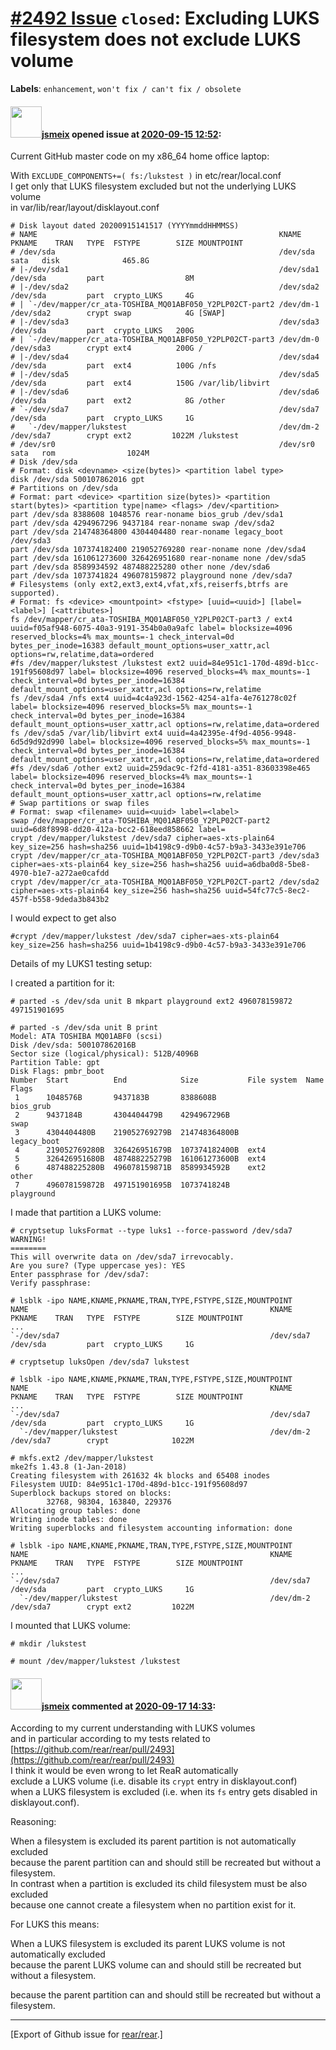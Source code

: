 [\#2492 Issue](https://github.com/rear/rear/issues/2492) `closed`: Excluding LUKS filesystem does not exclude LUKS volume
=========================================================================================================================

**Labels**: `enhancement`, `won't fix / can't fix / obsolete`

#### <img src="https://avatars.githubusercontent.com/u/1788608?u=925fc54e2ce01551392622446ece427f51e2f0ce&v=4" width="50">[jsmeix](https://github.com/jsmeix) opened issue at [2020-09-15 12:52](https://github.com/rear/rear/issues/2492):

Current GitHub master code on my x86\_64 home office laptop:

With `EXCLUDE_COMPONENTS+=( fs:/lukstest )` in etc/rear/local.conf  
I get only that LUKS filesystem excluded but not the underlying LUKS
volume  
in var/lib/rear/layout/disklayout.conf

    # Disk layout dated 20200915141517 (YYYYmmddHHMMSS)
    # NAME                                                      KNAME     PKNAME    TRAN   TYPE  FSTYPE        SIZE MOUNTPOINT
    # /dev/sda                                                  /dev/sda            sata   disk              465.8G 
    # |-/dev/sda1                                               /dev/sda1 /dev/sda         part                  8M 
    # |-/dev/sda2                                               /dev/sda2 /dev/sda         part  crypto_LUKS     4G 
    # | `-/dev/mapper/cr_ata-TOSHIBA_MQ01ABF050_Y2PLP02CT-part2 /dev/dm-1 /dev/sda2        crypt swap            4G [SWAP]
    # |-/dev/sda3                                               /dev/sda3 /dev/sda         part  crypto_LUKS   200G 
    # | `-/dev/mapper/cr_ata-TOSHIBA_MQ01ABF050_Y2PLP02CT-part3 /dev/dm-0 /dev/sda3        crypt ext4          200G /
    # |-/dev/sda4                                               /dev/sda4 /dev/sda         part  ext4          100G /nfs
    # |-/dev/sda5                                               /dev/sda5 /dev/sda         part  ext4          150G /var/lib/libvirt
    # |-/dev/sda6                                               /dev/sda6 /dev/sda         part  ext2            8G /other
    # `-/dev/sda7                                               /dev/sda7 /dev/sda         part  crypto_LUKS     1G 
    #   `-/dev/mapper/lukstest                                  /dev/dm-2 /dev/sda7        crypt ext2         1022M /lukstest
    # /dev/sr0                                                  /dev/sr0            sata   rom                1024M 
    # Disk /dev/sda
    # Format: disk <devname> <size(bytes)> <partition label type>
    disk /dev/sda 500107862016 gpt
    # Partitions on /dev/sda
    # Format: part <device> <partition size(bytes)> <partition start(bytes)> <partition type|name> <flags> /dev/<partition>
    part /dev/sda 8388608 1048576 rear-noname bios_grub /dev/sda1
    part /dev/sda 4294967296 9437184 rear-noname swap /dev/sda2
    part /dev/sda 214748364800 4304404480 rear-noname legacy_boot /dev/sda3
    part /dev/sda 107374182400 219052769280 rear-noname none /dev/sda4
    part /dev/sda 161061273600 326426951680 rear-noname none /dev/sda5
    part /dev/sda 8589934592 487488225280 other none /dev/sda6
    part /dev/sda 1073741824 496078159872 playground none /dev/sda7
    # Filesystems (only ext2,ext3,ext4,vfat,xfs,reiserfs,btrfs are supported).
    # Format: fs <device> <mountpoint> <fstype> [uuid=<uuid>] [label=<label>] [<attributes>]
    fs /dev/mapper/cr_ata-TOSHIBA_MQ01ABF050_Y2PLP02CT-part3 / ext4 uuid=f05af948-6075-40a3-9191-354b0a0a9afc label= blocksize=4096 reserved_blocks=4% max_mounts=-1 check_interval=0d bytes_per_inode=16383 default_mount_options=user_xattr,acl options=rw,relatime,data=ordered
    #fs /dev/mapper/lukstest /lukstest ext2 uuid=84e951c1-170d-489d-b1cc-191f95608d97 label= blocksize=4096 reserved_blocks=4% max_mounts=-1 check_interval=0d bytes_per_inode=16384 default_mount_options=user_xattr,acl options=rw,relatime
    fs /dev/sda4 /nfs ext4 uuid=4c4a923d-1562-4254-a1fa-4e761278c02f label= blocksize=4096 reserved_blocks=5% max_mounts=-1 check_interval=0d bytes_per_inode=16384 default_mount_options=user_xattr,acl options=rw,relatime,data=ordered
    fs /dev/sda5 /var/lib/libvirt ext4 uuid=4a42395e-4f9d-4056-9948-6d5d9d92d990 label= blocksize=4096 reserved_blocks=5% max_mounts=-1 check_interval=0d bytes_per_inode=16384 default_mount_options=user_xattr,acl options=rw,relatime,data=ordered
    #fs /dev/sda6 /other ext2 uuid=259dac9c-f2fd-4181-a351-83603398e465 label= blocksize=4096 reserved_blocks=4% max_mounts=-1 check_interval=0d bytes_per_inode=16384 default_mount_options=user_xattr,acl options=rw,relatime
    # Swap partitions or swap files
    # Format: swap <filename> uuid=<uuid> label=<label>
    swap /dev/mapper/cr_ata-TOSHIBA_MQ01ABF050_Y2PLP02CT-part2 uuid=6d8f8998-dd20-412a-bcc2-618eed858662 label=
    crypt /dev/mapper/lukstest /dev/sda7 cipher=aes-xts-plain64 key_size=256 hash=sha256 uuid=1b4198c9-d9b0-4c57-b9a3-3433e391e706 
    crypt /dev/mapper/cr_ata-TOSHIBA_MQ01ABF050_Y2PLP02CT-part3 /dev/sda3 cipher=aes-xts-plain64 key_size=256 hash=sha256 uuid=a6dba0d8-5be8-4970-b1e7-a272ae0cafdd 
    crypt /dev/mapper/cr_ata-TOSHIBA_MQ01ABF050_Y2PLP02CT-part2 /dev/sda2 cipher=aes-xts-plain64 key_size=256 hash=sha256 uuid=54fc77c5-8ec2-457f-b558-9deda3b843b2

I would expect to get also

    #crypt /dev/mapper/lukstest /dev/sda7 cipher=aes-xts-plain64 key_size=256 hash=sha256 uuid=1b4198c9-d9b0-4c57-b9a3-3433e391e706

Details of my LUKS1 testing setup:

I created a partition for it:

    # parted -s /dev/sda unit B mkpart playground ext2 496078159872 497151901695

    # parted -s /dev/sda unit B print
    Model: ATA TOSHIBA MQ01ABF0 (scsi)
    Disk /dev/sda: 500107862016B
    Sector size (logical/physical): 512B/4096B
    Partition Table: gpt
    Disk Flags: pmbr_boot
    Number  Start          End            Size           File system  Name        Flags
     1      1048576B       9437183B       8388608B                                bios_grub
     2      9437184B       4304404479B    4294967296B                             swap
     3      4304404480B    219052769279B  214748364800B                           legacy_boot
     4      219052769280B  326426951679B  107374182400B  ext4
     5      326426951680B  487488225279B  161061273600B  ext4
     6      487488225280B  496078159871B  8589934592B    ext2         other
     7      496078159872B  497151901695B  1073741824B                 playground

I made that partition a LUKS volume:

    # cryptsetup luksFormat --type luks1 --force-password /dev/sda7
    WARNING!
    ========
    This will overwrite data on /dev/sda7 irrevocably.
    Are you sure? (Type uppercase yes): YES
    Enter passphrase for /dev/sda7: 
    Verify passphrase: 

    # lsblk -ipo NAME,KNAME,PKNAME,TRAN,TYPE,FSTYPE,SIZE,MOUNTPOINT
    NAME                                                      KNAME     PKNAME    TRAN   TYPE  FSTYPE        SIZE MOUNTPOINT
    ...
    `-/dev/sda7                                               /dev/sda7 /dev/sda         part  crypto_LUKS     1G 

    # cryptsetup luksOpen /dev/sda7 lukstest

    # lsblk -ipo NAME,KNAME,PKNAME,TRAN,TYPE,FSTYPE,SIZE,MOUNTPOINT
    NAME                                                      KNAME     PKNAME    TRAN   TYPE  FSTYPE        SIZE MOUNTPOINT
    ...
    `-/dev/sda7                                               /dev/sda7 /dev/sda         part  crypto_LUKS     1G 
      `-/dev/mapper/lukstest                                  /dev/dm-2 /dev/sda7        crypt              1022M 

    # mkfs.ext2 /dev/mapper/lukstest
    mke2fs 1.43.8 (1-Jan-2018)
    Creating filesystem with 261632 4k blocks and 65408 inodes
    Filesystem UUID: 84e951c1-170d-489d-b1cc-191f95608d97
    Superblock backups stored on blocks: 
            32768, 98304, 163840, 229376
    Allocating group tables: done                            
    Writing inode tables: done                            
    Writing superblocks and filesystem accounting information: done

    # lsblk -ipo NAME,KNAME,PKNAME,TRAN,TYPE,FSTYPE,SIZE,MOUNTPOINT
    NAME                                                      KNAME     PKNAME    TRAN   TYPE  FSTYPE        SIZE MOUNTPOINT
    ...
    `-/dev/sda7                                               /dev/sda7 /dev/sda         part  crypto_LUKS     1G 
      `-/dev/mapper/lukstest                                  /dev/dm-2 /dev/sda7        crypt ext2         1022M 

I mounted that LUKS volume:

    # mkdir /lukstest

    # mount /dev/mapper/lukstest /lukstest

#### <img src="https://avatars.githubusercontent.com/u/1788608?u=925fc54e2ce01551392622446ece427f51e2f0ce&v=4" width="50">[jsmeix](https://github.com/jsmeix) commented at [2020-09-17 14:33](https://github.com/rear/rear/issues/2492#issuecomment-694277584):

According to my current understanding with LUKS volumes  
and in particular according to my tests related to  
[https://github.com/rear/rear/pull/2493](https://github.com/rear/rear/pull/2493)  
I think it would be even wrong to let ReaR automatically  
exclude a LUKS volume (i.e. disable its `crypt` entry in
disklayout.conf)  
when a LUKS filesystem is excluded (i.e. when its `fs` entry gets
disabled in disklayout.conf).

Reasoning:

When a filesystem is excluded its parent partition is not automatically
excluded  
because the parent partition can and should still be recreated but
without a filesystem.  
In contrast when a partition is excluded its child filesystem must be
also excluded  
because one cannot create a filesystem when no partition exist for it.

For LUKS this means:

When a LUKS filesystem is excluded its parent LUKS volume is not
automatically excluded  
because the parent LUKS volume can and should still be recreated but
without a filesystem.

because the parent partition can and should still be recreated but
without a filesystem.

------------------------------------------------------------------------

\[Export of Github issue for
[rear/rear](https://github.com/rear/rear).\]
